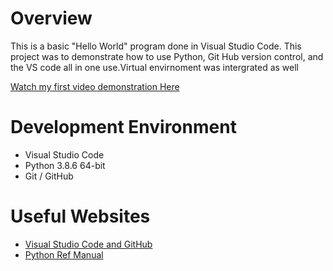 # Overview

This is a basic "Hello World" program done in Visual Studio Code. This project was to demonstrate how to use Python, Git Hub version control, and the VS code all in one use.Virtual envirnoment was intergrated as well

[Watch my first video demonstration Here](https://youtu.be/e-TW0XBEGxg)

# Development Environment

* Visual Studio Code
* Python 3.8.6 64-bit
* Git / GitHub


# Useful Websites

* [Visual Studio Code and GitHub](https://code.visualstudio.com/docs/editor/versioncontrol)
* [Python Ref Manual](https://code.visualstudio.com/docs/editor/github)

